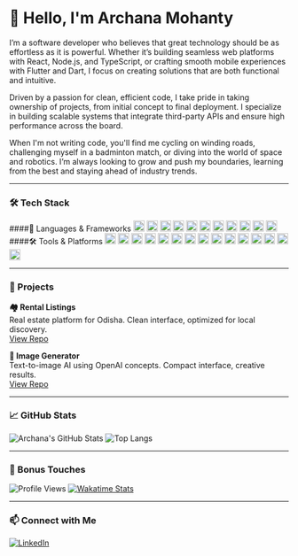 # 👋 Hello, I'm Archana Mohanty

I’m a software developer who believes that great technology should be as effortless as it is powerful. Whether it’s building seamless web platforms with React, Node.js, and TypeScript, or crafting smooth mobile experiences with Flutter and Dart, I focus on creating solutions that are both functional and intuitive.

Driven by a passion for clean, efficient code, I take pride in taking ownership of projects, from initial concept to final deployment. I specialize in building scalable systems that integrate third-party APIs and ensure high performance across the board.

When I'm not writing code, you'll find me cycling on winding roads, challenging myself in a badminton match, or diving into the world of space and robotics. I’m always looking to grow and push my boundaries, learning from the best and staying ahead of industry trends.

---

### 🛠️ Tech Stack

####🧰 Languages & Frameworks
<img src="https://img.shields.io/badge/-C-A8B9CC?style=flat&logo=c&logoColor=white" height="20"/> <img src="https://img.shields.io/badge/-Java-007396?style=flat&logo=java&logoColor=white" height="20"/> <img src="https://img.shields.io/badge/-JavaScript-F7DF1E?style=flat&logo=javascript&logoColor=black" height="20"/> <img src="https://img.shields.io/badge/-TypeScript-3178C6?style=flat&logo=typescript&logoColor=white" height="20"/> <img src="https://img.shields.io/badge/-Dart-0175C2?style=flat&logo=dart&logoColor=white" height="20"/> <img src="https://img.shields.io/badge/-HTML5-E34F26?style=flat&logo=html5&logoColor=white" height="20"/> <img src="https://img.shields.io/badge/-CSS3-1572B6?style=flat&logo=css3&logoColor=white" height="20"/> <img src="https://img.shields.io/badge/-React-20232A?style=flat&logo=react&logoColor=61DAFB" height="20"/> <img src="https://img.shields.io/badge/-Next.js-000000?style=flat&logo=nextdotjs&logoColor=white" height="20"/> <img src="https://img.shields.io/badge/-Vue.js-4FC08D?style=flat&logo=vue.js&logoColor=white" height="20"/> <img src="https://img.shields.io/badge/-Flutter-02569B?style=flat&logo=flutter&logoColor=white" height="20"/>
####🛠 Tools & Platforms
<img src="https://img.shields.io/badge/-Git-F05032?style=flat&logo=git&logoColor=white" height="20"/> <img src="https://img.shields.io/badge/-Docker-2496ED?style=flat&logo=docker&logoColor=white" height="20"/> <img src="https://img.shields.io/badge/-Firebase-FFCA28?style=flat&logo=firebase&logoColor=black" height="20"/> <img src="https://img.shields.io/badge/-PostgreSQL-4169E1?style=flat&logo=postgresql&logoColor=white" height="20"/> <img src="https://img.shields.io/badge/-MySQL-4479A1?style=flat&logo=mysql&logoColor=white" height="20"/> <img src="https://img.shields.io/badge/-MongoDB-47A248?style=flat&logo=mongodb&logoColor=white" height="20"/> <img src="https://img.shields.io/badge/-PL/SQL-3232FF?style=flat&logo=oracle&logoColor=white" height="20"/> <img src="https://img.shields.io/badge/-Oracle-EF3B33?style=flat&logo=oracle&logoColor=white" height="20"/> <img src="https://img.shields.io/badge/-Azure-0078D4?style=flat&logo=microsoftazure&logoColor=white" height="20"/> <img src="https://img.shields.io/badge/-VS%20Code-007ACC?style=flat&logo=visualstudiocode&logoColor=white" height="20"/> <img src="https://img.shields.io/badge/-Eclipse-2C2255?style=flat&logo=eclipseide&logoColor=white" height="20"/> <img src="https://img.shields.io/badge/-Android%20Studio-3DDC84?style=flat&logo=androidstudio&logoColor=white" height="20"/> <img src="https://img.shields.io/badge/-Postman-FF6C37?style=flat&logo=postman&logoColor=white" height="20"/> <img src="https://img.shields.io/badge/-Agile-000000?style=flat&logo=agile&logoColor=white" height="20"/> <img src="https://img.shields.io/badge/-Scrum-0066CC?style=flat&logo=scrum&logoColor=white" height="20"/>

---

### 🚀 Projects

**🏘️ Rental Listings**  
Real estate platform for Odisha. Clean interface, optimized for local discovery.  
[View Repo](https://github.com/yourusername/rental-app)

**🎨 Image Generator**  
Text-to-image AI using OpenAI concepts. Compact interface, creative results.  
[View Repo](https://github.com/yourusername/image-ai)

---

### 📈 GitHub Stats

![Archana's GitHub Stats](https://github-readme-stats.vercel.app/api?username=yourgithubusername&show_icons=true&theme=tokyonight&hide_rank=true)
![Top Langs](https://github-readme-stats.vercel.app/api/top-langs/?username=yourgithubusername&layout=compact&theme=tokyonight)

---

### 🎯 Bonus Touches

![Profile Views](https://komarev.com/ghpvc/?username=Archana2806&style=flat-square)
[![Wakatime Stats](https://github-readme-stats.vercel.app/api/wakatime?username=Archana2806)](https://wakatime.com)

---

### 📫 Connect with Me

[![LinkedIn](https://img.shields.io/badge/LinkedIn-Archana%20Mohanty-blue?style=flat&logo=linkedin)](https://www.linkedin.com/in/archanamhany/)
